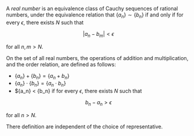 A *real number* is an equivalence class of Cauchy sequences of rational
numbers, under the equivalence relation that $\{a_n\} \sim \{b_n\}$ if 
and only if for every $\epsilon$, there exists $N$ such that

$$
| a_n - b_m | < \epsilon
$$

for all $n, m > N$.

On the set of all real numbers, the operations of addition and multiplication, 
and the order relation, are defined as follows:

- $\{a_n\} + \{b_n\} = \{a_n + b_n\}$
- $\{a_n\} \cdot \{b_n\} = \{a_n \cdot b_n\}$
- $\{a_n\} < \{b_n\} if for every $\epsilon$, there exists $N$ such that

$$
b_n - a_n > \epsilon
$$

for all $n > N$.

There definition are independent of the choice of representative.
